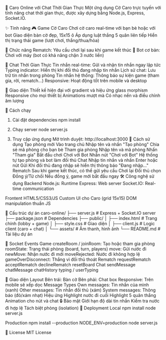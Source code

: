🎲 Caro Online với Chat Thời Gian Thực
Một ứng dụng Cờ Caro trực tuyến với tính năng chat thời gian thực, được xây dựng bằng Node.js, Express, Socket.IO.

✨ Tính năng
🎮 Game Cờ Caro
Chơi cờ caro real-time với bạn bè hoặc với bot
Giao diện bàn cờ đẹp, 15x15 ô
Áp dụng luật thắng 5 quân liên tiếp
Hiển thị trạng thái game (lượt chơi, thắng/thua/hòa)

🔄 Chức năng Rematch: Yêu cầu chơi lại sau khi game kết thúc
🤖 Bot cơ bản: Chơi với máy (bot có khả năng chặn 3 nước liền)

💬 Chat Thời Gian Thực
Tin nhắn real-time: Gửi và nhận tin nhắn ngay lập tức
Typing indicator: Hiển thị khi đối thủ đang nhập tin nhắn
Lịch sử chat: Lưu trữ tin nhắn trong phòng
Tin nhắn hệ thống: Thông báo sự kiện game (tham gia, rời, rematch…)
Responsive: Hoạt động tốt trên mobile và desktop

🎨 Giao diện
Thiết kế hiện đại với gradient và hiệu ứng glass morphism
Responsive cho mọi thiết bị
Animations mượt mà
Có nhạc nền và điều chỉnh âm lượng

🚀 Cách chạy
1. Cài đặt dependencies
npm install

2. Chạy server
node server.js

3. Truy cập ứng dụng
Mở trình duyệt: http://localhost:3000
🎯 Cách sử dụng
Tạo phòng mới
Vào trang chủ
Nhập tên và nhấn "Tạo phòng"
Chia sẻ mã phòng cho bạn bè
Tham gia phòng
Nhập tên và mã phòng
Nhấn "Tham gia"
Bắt đầu chơi
Chơi với Bot
Nhấn nút "Chơi với Bot"
Hệ thống tự tạo phòng và bot làm đối thủ
Chat
Nhập tin nhắn và nhấn Enter hoặc nút Gửi
Khi đối thủ đang nhập sẽ hiển thị thông báo "Đang nhập..."
Rematch
Sau khi game kết thúc, có thể gửi yêu cầu Chơi lại
Đối thủ chọn Đồng ý/Từ chối
Nếu đồng ý, game mới bắt đầu ngay
🛠️ Công nghệ sử dụng
Backend
Node.js: Runtime
Express: Web server
Socket.IO: Real-time communication

Frontent
HTML5/CSS3/JS
Custom UI cho Caro (grid 15x15)
DOM manipulation thuần JS

📁 Cấu trúc dự án
caro-online/
├── server.js              # Express + Socket.IO server
├── package.json           # Dependencies
├── public/
│   ├── index.html         # Trang chính (lobby + game)
│   ├── style.css          # Giao diện
│   ├── client.js          # Logic client (caro + chat)
│   └── assets/            # Âm thanh, hình ảnh
└── README.md              # Tài liệu dự án

🔧 Socket Events
Game
createRoom / joinRoom: Tạo hoặc tham gia phòng
roomState: Trạng thái phòng (board, turn, players)
move: Gửi nước đi
newMove: Nhận nước đi mới
moveRejected: Nước đi không hợp lệ
gameOverDisconnect: Thắng vì đối thủ thoát
Rematch
requestRematch
acceptRematch
declineRematch
resetBoard
Chat
sendMessage
chatMessage
chatHistory
typing / userTyping

🎨 Giao diện
Layout
Bên trái: Bàn cờ
Bên phải: Chat box
Responsive: Trên mobile sẽ xếp dọc
Message Types
Own messages: Tin nhắn của mình (xanh)
Other messages: Tin nhắn đối thủ (xám)
System messages: Thông báo (đỏ/xám nhạt)
Hiệu ứng
Highlight nước đi cuối
Highlight 5 quân thắng
Animation cho nút và chat
🔒 Bảo mật
Giới hạn độ dài tin nhắn
Kiểm tra nước đi hợp lệ
Tách biệt phòng (isolation)
🚀 Deployment
Local
npm install
node server.js

Production
npm install --production
NODE_ENV=production node server.js

📝 License
MIT License

